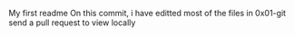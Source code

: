 My first readme
On this commit, i have editted most of the files in 0x01-git
send a pull request to view locally
